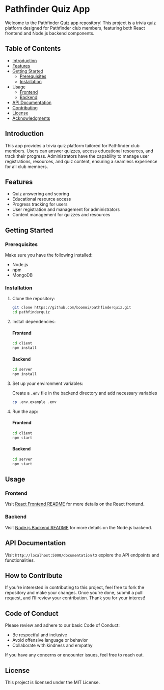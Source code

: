 # Pathfinder Quiz App

Welcome to the Pathfinder Quiz app repository! This project is a trivia quiz platform designed for Pathfinder club members, featuring both React frontend and Node.js backend components.

## Table of Contents

- [Introduction](#introduction)
- [Features](#features)
- [Getting Started](#getting-started)
  - [Prerequisites](#prerequisites)
  - [Installation](#installation)
- [Usage](#usage)
  - [Frontend](#frontend)
  - [Backend](#backend)
- [API Documentation](#api-documentation)
- [Contributing](#contributing)
- [License](#license)
- [Acknowledgments](#acknowledgments)

## Introduction

This app provides a trivia quiz platform tailored for Pathfinder club members. Users can answer quizzes, access educational resources, and track their progress. Administrators have the capability to manage user registrations, resources, and quiz content, ensuring a seamless experience for all club members.

## Features

- Quiz answering and scoring
- Educational resource access
- Progress tracking for users
- User registration and management for administrators
- Content management for quizzes and resources

## Getting Started

### Prerequisites

Make sure you have the following installed:

- Node.js
- npm
- MongoDB

### Installation

1. Clone the repository:

    ```bash
    git clone https://github.com/boomni/pathfinderquiz.git
    cd pathfinderquiz
    ```

2. Install dependencies:

    #### Frontend
    ```bash
    cd client
    npm install
    ```

    #### Backend
    ```bash
    cd server
    npm install
    ```

3. Set up your environment variables:

    Create a `.env` file in the backend directory and add necessary variables

    ```bash
    cp .env.example .env
    ```

4. Run the app:

    #### Frontend
    ```bash
    cd client
    npm start
    ```

    #### Backend
    ```bash
    cd server
    npm start
    ```

## Usage

### Frontend

Visit [React Frontend README](./client/README.md) for more details on the React frontend.

### Backend

Visit [Node.js Backend README](./server/README.md) for more details on the Node.js backend.

## API Documentation

Visit `http://localhost:5000/documentation` to explore the API endpoints and functionalities.

<!--
## Contributing

If you'd like to contribute, please follow our [Contribution Guidelines](CONTRIBUTING.md).
-->
## How to Contribute

If you're interested in contributing to this project, feel free to fork the repository and make your changes. Once you're done, submit a pull request, and I'll review your contribution. Thank you for your interest!

## Code of Conduct

Please review and adhere to our basic Code of Conduct:

- Be respectful and inclusive
- Avoid offensive language or behavior
- Collaborate with kindness and empathy

If you have any concerns or encounter issues, feel free to reach out.

## License

This project is licensed under the MIT License.

<!--
## Acknowledgments

- Special thanks to [contributors](https://github.com/boomni/Pathfinder/graphs/contributors) who have participated in this project.
- Inspired by the Pathfinder club community.
-->